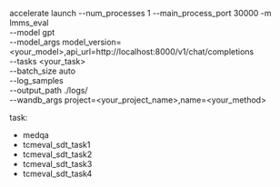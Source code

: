 

accelerate launch --num_processes 1 --main_process_port 30000 -m lmms_eval \
    --model gpt \
    --model_args model_version=<your_model>,api_url=http://localhost:8000/v1/chat/completions \
    --tasks <your_task> \
    --batch_size auto \
    --log_samples \
    --output_path ./logs/ \
    --wandb_args project=<your_project_name>,name=<your_method>


task: 
- medqa
- tcmeval_sdt_task1
- tcmeval_sdt_task2
- tcmeval_sdt_task3
- tcmeval_sdt_task4